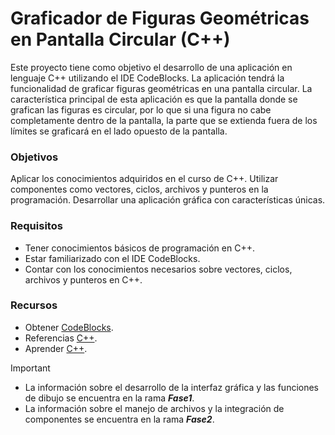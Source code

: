 # Graficador de Figuras Geométricas en Pantalla Circular (C++)

Este proyecto tiene como objetivo el desarrollo de una aplicación en lenguaje C++ utilizando el IDE CodeBlocks. La aplicación tendrá la funcionalidad de graficar figuras geométricas en una pantalla circular. La característica principal de esta aplicación es que la pantalla donde se grafican las figuras es circular, por lo que si una figura no cabe completamente dentro de la pantalla, la parte que se extienda fuera de los límites se graficará en el lado opuesto de la pantalla.

### Objetivos
Aplicar los conocimientos adquiridos en el curso de C++.
Utilizar componentes como vectores, ciclos, archivos y punteros en la programación.
Desarrollar una aplicación gráfica con características únicas.

### Requisitos
- Tener conocimientos básicos de programación en C++.
- Estar familiarizado con el IDE CodeBlocks.
- Contar con los conocimientos necesarios sobre vectores, ciclos, archivos y punteros en C++.

### Recursos
- Obtener [CodeBlocks](https://www.codeblocks.org/downloads/).
- Referencias [C++](http://cppreference.com/).
- Aprender [C++](https://www.w3schools.com/cpp/).

> [!IMPORTANT]
- La información sobre el desarrollo de la interfaz gráfica y las funciones de dibujo se encuentra en la rama ***Fase1***.
- La información sobre el manejo de archivos y la integración de componentes se encuentra en la rama ***Fase2***.

